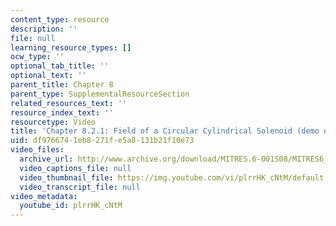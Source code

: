 ```yaml
---
content_type: resource
description: ''
file: null
learning_resource_types: []
ocw_type: ''
optional_tab_title: ''
optional_text: ''
parent_title: Chapter 8
parent_type: SupplementalResourceSection
related_resources_text: ''
resource_index_text: ''
resourcetype: Video
title: 'Chapter 8.2.1: Field of a Circular Cylindrical Solenoid (demo only)'
uid: df976674-1eb8-271f-e5a8-131b21f10e73
video_files:
  archive_url: http://www.archive.org/download/MITRES.6-001S08/MITRES6_001S08_8-2-1_demo_220k.mp4
  video_captions_file: null
  video_thumbnail_file: https://img.youtube.com/vi/plrrHK_cNtM/default.jpg
  video_transcript_file: null
video_metadata:
  youtube_id: plrrHK_cNtM
---
```


